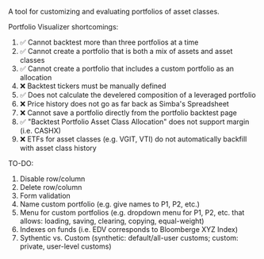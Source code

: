 A tool for customizing and evaluating portfolios of asset classes.

Portfolio Visualizer shortcomings:

1. ✅ Cannot backtest more than three portfolios at a time
2. ✅ Cannot create a portfolio that is both a mix of assets and asset classes
3. ✅ Cannot create a portfolio that includes a custom portfolio as an allocation
4. ❌ Backtest tickers must be manually defined
5. ✅ Does not calculate the develered composition of a leveraged portfolio
6. ❌ Price history does not go as far back as Simba's Spreadsheet
7. ❌ Cannot save a portfolio directly from the portfolio backtest page
8. ✅ "Backtest Portfolio Asset Class Allocation" does not support margin (i.e. CASHX)
9. ❌ ETFs for asset classes (e.g. VGIT, VTI) do not automatically backfill with asset class history

TO-DO:

1. Disable row/column
2. Delete row/column
3. Form validation
4. Name custom portfolio (e.g. give names to P1, P2, etc.)
5. Menu for custom portfolios (e.g. dropdown menu for P1, P2, etc. that allows: loading, saving, clearing, copying, equal-weight)
6. Indexes on funds (i.e. EDV corresponds to Bloomberge XYZ Index)
7. Sythentic vs. Custom (synthetic: default/all-user customs; custom: private, user-level customs)
